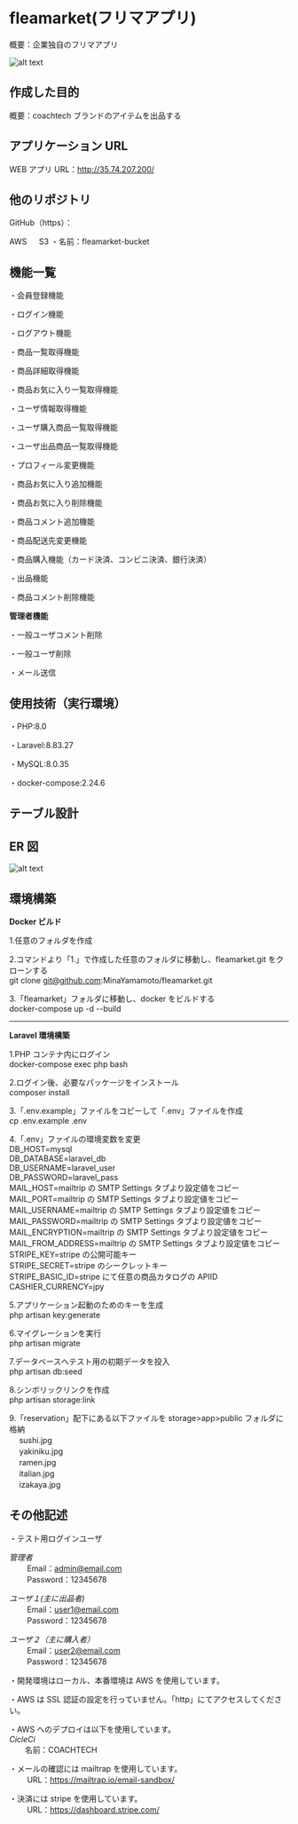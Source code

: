 # fleamarket(フリマアプリ)

概要：企業独自のフリマアプリ

![alt text](image.png)

## 作成した目的

概要：coachtech ブランドのアイテムを出品する

## アプリケーション URL

WEB アプリ URL：http://35.74.207.200/

## 他のリポジトリ

GitHub（https）：

AWS 　 S3
・名前：fleamarket-bucket

## 機能一覧

・会員登録機能

・ログイン機能

・ログアウト機能

・商品一覧取得機能

・商品詳細取得機能

・商品お気に入り一覧取得機能

・ユーザ情報取得機能

・ユーザ購入商品一覧取得機能

・ユーザ出品商品一覧取得機能

・プロフィール変更機能

・商品お気に入り追加機能

・商品お気に入り削除機能

・商品コメント追加機能

・商品配送先変更機能

・商品購入機能（カード決済、コンビニ決済、銀行決済）

・出品機能

・商品コメント削除機能

**管理者機能**

・一般ユーザコメント削除

・一般ユーザ削除

・メール送信

## 使用技術（実行環境）

・PHP:8.0

・Laravel:8.83.27

・MySQL:8.0.35

・docker-compose:2.24.6

## テーブル設計

## ER 図

![alt text](image-1.png)

## 環境構築

**Docker ビルド**

1.任意のフォルダを作成

2.コマンドより「1.」で作成した任意のフォルダに移動し、fleamarket.git をクローンする  
git clone git@github.com:MinaYamamoto/fleamarket.git

3.「fleamarket」フォルダに移動し、docker をビルドする  
docker-compose up -d --build

---

**Laravel 環境構築**

1.PHP コンテナ内にログイン  
docker-compose exec php bash

2.ログイン後、必要なパッケージをインストール  
composer install

3.「.env.example」ファイルをコピーして「.env」ファイルを作成  
cp .env.example .env

4.「.env」ファイルの環境変数を変更  
DB_HOST=mysql  
DB_DATABASE=laravel_db  
DB_USERNAME=laravel_user  
DB_PASSWORD=laravel_pass  
MAIL_HOST=mailtrip の SMTP Settings タブより設定値をコピー  
MAIL_PORT=mailtrip の SMTP Settings タブより設定値をコピー  
MAIL_USERNAME=mailtrip の SMTP Settings タブより設定値をコピー  
MAIL_PASSWORD=mailtrip の SMTP Settings タブより設定値をコピー  
MAIL_ENCRYPTION=mailtrip の SMTP Settings タブより設定値をコピー  
MAIL_FROM_ADDRESS=mailtrip の SMTP Settings タブより設定値をコピー  
STRIPE_KEY=stripe の公開可能キー  
STRIPE_SECRET=stripe のシークレットキー  
STRIPE_BASIC_ID=stripe にて任意の商品カタログの APIID  
CASHIER_CURRENCY=jpy

5.アプリケーション起動のためのキーを生成  
php artisan key:generate

6.マイグレーションを実行  
php artisan migrate

7.データベースへテスト用の初期データを投入  
php artisan db:seed

8.シンボリックリンクを作成  
php artisan storage:link

9.「reservation」配下にある以下ファイルを storage>app>public フォルダに格納  
　 sushi.jpg  
　 yakiniku.jpg  
　 ramen.jpg  
　 italian.jpg  
　 izakaya.jpg

## その他記述

・テスト用ログインユーザ

_管理者_  
　　 Email：admin@email.com  
　　 Password：12345678

_ユーザ１(主に出品者)_  
　　 Email：user1@email.com  
　　 Password：12345678

_ユーザ２（主に購入者）_  
　　 Email：user2@email.com  
　　 Password：12345678

・開発環境はローカル、本番環境は AWS を使用しています。

・AWS は SSL 認証の設定を行っていません。「http」にてアクセスしてください。

・AWS へのデプロイは以下を使用しています。  
_CicleCi_  
　　名前：COACHTECH

・メールの確認には mailtrap を使用しています。  
　　 URL：https://mailtrap.io/email-sandbox/

・決済には stripe を使用しています。  
　　 URL：https://dashboard.stripe.com/
